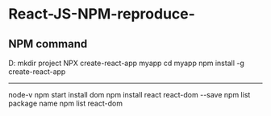 # React-JS-NPM-reproduce-
NPM command
------------------
D: mkdir project
NPX create-react-app myapp
cd myapp
npm install -g create-react-app
_____________________________

node-v
npm start
install dom
npm install react react-dom --save
npm list package name
npm list react-dom
